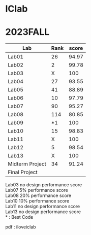 # IClab
# 2023FALL

| Lab | Rank | score |
|-----|------|-------|
|Lab01|  26  | 94.97 |
|Lab02|  2   | 99.78 |
|Lab03|  X   |  100  |
|Lab04|  27  | 93.55 |
|Lab05|  41  | 88.89 |
|Lab06|  10  | 97.79 |
|Lab07|  90  | 95.27 |
|Lab08|  114 | 80.85 |
|Lab09|  *1  | 100   |
|Lab10|  15  | 98.83 |
|Lab11|  X   | 100   |
|Lab12|  5   | 98.54 |
|Lab13|  X   | 100   |
|Midterm Project|   34  |  91.24 |
|Final   Project|       |        |

Lab03 no design performance score <br/>
Lab07    5%     performance score <br/>
Lab08   20%     performance score <br/>
Lab10   10%     performance score <br/>
Lab11 no design performance score <br/>
Lab13 no design performance score <br/>
\* : Best Code

pdf : iloveiclab

